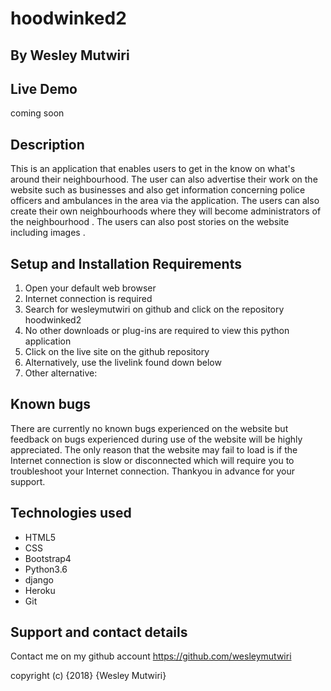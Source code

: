 # hoodwinked2

## By **Wesley Mutwiri**

## Live Demo

coming soon
## Description

This is an application that enables users to get in the know on what's around their neighbourhood. The user can also advertise their work on the website such as businesses and also get information concerning police officers and ambulances in the area via the application. The users can also create their own neighbourhoods where they will become administrators of the neighbourhood . The users can also post stories on the website including images .

## Setup and Installation Requirements
1. Open your default web browser
2. Internet connection is required
3. Search for wesleymutwiri on github and click on the repository hoodwinked2
4. No other downloads or plug-ins are required to view this python application
5. Click on the live site on the github repository
6. Alternatively, use the livelink found down below
7. Other alternative:


## Known bugs
There are currently no known bugs experienced on the website but feedback on bugs experienced during use of the website will be highly appreciated. The only reason that the website may fail to load is if the Internet connection is slow or disconnected which will require you to troubleshoot your Internet connection. Thankyou in advance for your support.

## Technologies used
* HTML5
* CSS
* Bootstrap4
* Python3.6
* django
* Heroku
* Git

## Support and contact details
Contact me on my github account
<https://github.com/wesleymutwiri>

copyright (c) {2018} {Wesley Mutwiri}
